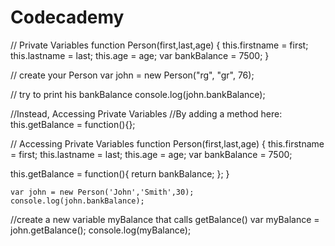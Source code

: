 Codecademy
==========
// Private Variables
function Person(first,last,age) {
   this.firstname = first;
   this.lastname = last;
   this.age = age;
   var bankBalance = 7500;
}

// create your Person 
var john = new Person("rg", "gr", 76);

// try to print his bankBalance
console.log(john.bankBalance);

//Instead, Accessing Private Variables
//By adding a method here: this.getBalance = function(){};


// Accessing Private Variables
function Person(first,last,age) {
   this.firstname = first;
   this.lastname = last;
   this.age = age;
   var bankBalance = 7500;
   
   this.getBalance = function(){
       return bankBalance;
       };
    }
    
    var john = new Person('John','Smith',30);
    console.log(john.bankBalance);
    
//create a new variable myBalance that calls getBalance()
    var myBalance = john.getBalance();
    console.log(myBalance);

